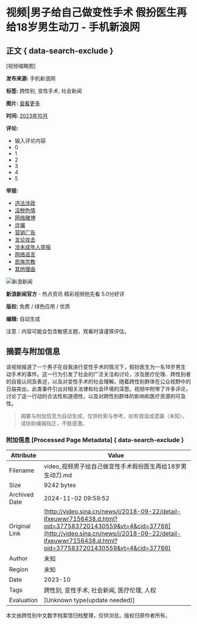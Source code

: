 # 视频|男子给自己做变性手术 假扮医生再给18岁男生动刀 - 手机新浪网

## 正文 { data-search-exclude }


[视频缩略图]

**发布来源:** 手机新浪网

**标签:** 跨性别, 变性手术, 社会新闻

**图片:** [查看更多](https://z1.sinaimg.cn/auto/crop?img=https%3A%2F%2Fn.sinaimg.cn%2Fvmsri%2Forj480%2Fe32129dfly1hv7tmbskjbj20u01417fi.jpg&size=230_154)

**时间:** [2023年10月](https://n.sinaimg.cn/news/transform/117/w550h367/20241101/5f07-8824fa8a9d77223f05e1d10a98546c91.png)

**评论:** 
- 输入评论内容 
- 0 
- 1 
- 2 
- 3 
- 4 
- 5 

**举报:** 
- [违法涉政](javascript:;) 
- [淫秽色情](javascript:;) 
- [网络赌博](javascript:;) 
- [诈骗](javascript:;) 
- [营销广告](javascript:;) 
- [言论攻击](javascript:;) 
- [涉未成年人举报](javascript:;) 
- [网络谣言](javascript:;) 
- [民族宗教](javascript:;) 
- [其他理由](javascript:;)

![新浪新闻](https://n.sinaimg.cn/default/80905340/20200331/sinalogo.png)

**新浪新闻官方** - 热点资讯 精彩视频抢先看 5.0分好评 

**版权:** 免费 / 绿色应用 / 优质 

**编辑:** 自动生成 

注意：内容可能会包含敏感主题，观看时请谨慎评估。

## 摘要与附加信息

<!-- tcd_abstract -->
该视频报道了一个男子在自我进行变性手术的情况下，假扮医生为一名18岁男生动手术的事件。这一行为引发了社会的广泛关注和讨论，涉及医疗伦理、跨性别者的自我认同及表述，以及对变性手术的社会理解。随着跨性别群体在公众视野中的日益突出，此类事件引出对相关法律和社会环境的深思。视频中附带了许多评论，讨论了这一行动的合法性和道德性，以及对跨性别群体的影响和医疗资源的可及性。
<!-- tcd_abstract_end -->

> 摘要与附加信息为自动生成，仅供检索与参考。如有错误或遗漏（未知），请协助编辑指正，不胜感激。

### 附加信息 [Processed Page Metadata] { data-search-exclude }

| Attribute       | Value                                  |
|-----------------|----------------------------------------|
| Filename        | video_视频男子给自己做变性手术假扮医生再给18岁男生动刀.md                             |
| Size            | 9242 bytes                           |
| Archived Date   | 2024-11-02 09:59:52                             |
| Original Link   | [http://video.sina.cn/news/i/2018-09-22/detail-ifxeuwwr7156438.d.html?oid=3775837201430559&vt=4&cid=37766](http://video.sina.cn/news/i/2018-09-22/detail-ifxeuwwr7156438.d.html?oid=3775837201430559&vt=4&cid=37766)                       |
| Author          | 未知                               |
| Region          | 未知                               |
| Date            | 2023-10                                 |
| Tags            | 跨性别, 变性手术, 社会新闻, 医疗伦理, 人权                                 |
| Evaluation            | [Unknown type(update needed)]                                 |
<!-- tcd_table_end -->

本文由跨性别中文数字档案馆归档整理，仅供浏览。版权归原作者所有。
